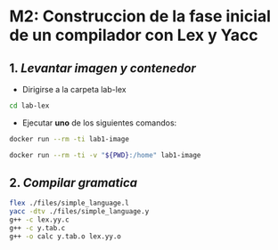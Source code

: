 # M2: Construccion de la fase inicial de un compilador con Lex y Yacc

## 1. **_Levantar imagen y contenedor_**

- Dirigirse a la carpeta lab-lex

```bash
cd lab-lex
```

- Ejecutar **uno** de los siguientes comandos:

```bash
docker run --rm -ti lab1-image
```

```bash
docker run --rm -ti -v "${PWD}:/home" lab1-image
```

## 2. **_Compilar gramatica_**

```bash
flex ./files/simple_language.l
yacc -dtv ./files/simple_language.y
g++ -c lex.yy.c
g++ -c y.tab.c
g++ -o calc y.tab.o lex.yy.o
```

